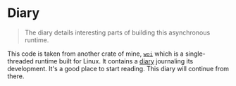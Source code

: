 # Diary

> The diary details interesting parts of building this asynchronous runtime.

This code is taken from another crate of mine, [`woi`](https://github.com/senyosimpson/woi) which is
a single-threaded runtime built for Linux. It contains a [diary](https://github.com/senyosimpson/woi/blob/main/diary.md)
journaling its development. It's a good place to start reading. This diary will continue from there.
